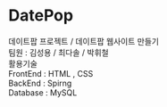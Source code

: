 # DatePop
데이트팝 프로젝트 / 데이트팝 웹사이트 만들기
<br>
팀원 : 김성용 / 최다솔 / 박휘철 
<br>
활용기술<br>
FrontEnd : HTML , CSS <br>
BackEnd : Spirng <br>
Database : MySQL <br>
